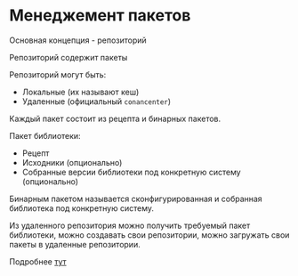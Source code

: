 
# Менеджемент пакетов

Основная концепция - репозиторий

Репозиторий содержит пакеты

Репозиторий могут быть:
+ Локальные (их называют кеш)
+ Удаленные (официальный `conancenter`)


Каждый пакет состоит из рецепта и бинарных пакетов.

Пакет библиотеки:
+ Рецепт
+ Исходники (опционально)
+ Собранные версии библиотеки под конкретную систему (опционально)

Бинарным пакетом называется сконфигурированная и собранная библиотека под конкретную систему.

Из удаленного репозитория можно получить требуемый пакет библиотеки, можно создавать свои репозитории,
можно загружать свои пакеты в удаленные репозитории. 

Подробнее [тут](https://docs.conan.io/2/introduction.html)